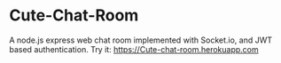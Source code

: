 # Cute-Chat-Room
A node.js express web chat room implemented with Socket.io, and JWT based authentication. 
Try it: https://Cute-chat-room.herokuapp.com

